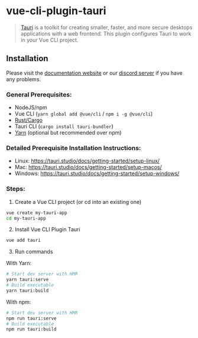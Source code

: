 # vue-cli-plugin-tauri

> [Tauri](https://tauri.studio) is a toolkit for creating smaller, faster, and more secure desktops applications with a web frontend. This plugin configures Tauri to work in your Vue CLI project.

## Installation

Please visit the [documentation website](https://tauri.studio) or our [discord server](https://discord.gg/SpmNs4S) if you have any problems.

### General Prerequisites:

- NodeJS/npm
- Vue CLI (`yarn global add @vue/cli` / `npm i -g @vue/cli`)
- [Rust/Cargo](https://www.rust-lang.org/)
- Tauri CLI (`cargo install tauri-bundler`)
- [Yarn](https://yarnpkg.com/lang/en/) (optional but recommended over npm)

### Detailed Prerequisite Installation Instructions:

- Linux: https://tauri.studio/docs/getting-started/setup-linux/
- Mac: https://tauri.studio/docs/getting-started/setup-macos/
- Windows: https://tauri.studio/docs/getting-started/setup-windows/

### Steps:

1. Create a Vue CLI project (or cd into an existing one)

```bash
vue create my-tauri-app
cd my-tauri-app
```

2. Install Vue CLI Plugin Tauri

```bash
vue add tauri
```

3. Run commands

With Yarn:

```bash
# Start dev server with HMR
yarn tauri:serve
# Build executable
yarn tauri:build
```

With npm:

```bash
# Start dev server with HMR
npm run tauri:serve
# Build executable
npm run tauri:build
```
